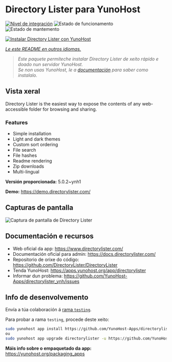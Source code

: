 <!--
NOTA: Este README foi creado automáticamente por <https://github.com/YunoHost/apps/tree/master/tools/readme_generator>
NON debe editarse manualmente.
-->

# Directory Lister para YunoHost

[![Nivel de integración](https://apps.yunohost.org/badge/integration/directorylister)](https://ci-apps.yunohost.org/ci/apps/directorylister/)
![Estado de funcionamento](https://apps.yunohost.org/badge/state/directorylister)
![Estado de mantemento](https://apps.yunohost.org/badge/maintained/directorylister)

[![Instalar Directory Lister con YunoHost](https://install-app.yunohost.org/install-with-yunohost.svg)](https://install-app.yunohost.org/?app=directorylister)

*[Le este README en outros idiomas.](./ALL_README.md)*

> *Este paquete permíteche instalar Directory Lister de xeito rápido e doado nun servidor YunoHost.*  
> *Se non usas YunoHost, le a [documentación](https://yunohost.org/install) para saber como instalalo.*

## Vista xeral

Directory Lister is the easiest way to expose the contents of any web-accessible folder for browsing and sharing.

### Features

- Simple installation
- Light and dark themes
- Custom sort ordering
- File search
- File hashes
- Readme rendering
- Zip downloads
- Multi-lingual


**Versión proporcionada:** 5.0.2~ynh1

**Demo:** <https://demo.directorylister.com/>

## Capturas de pantalla

![Captura de pantalla de Directory Lister](./doc/screenshots/Screenshot.png)

## Documentación e recursos

- Web oficial da app: <https://www.directorylister.com/>
- Documentación oficial para admin: <https://docs.directorylister.com/>
- Repositorio de orixe do código: <https://github.com/DirectoryLister/DirectoryLister>
- Tenda YunoHost: <https://apps.yunohost.org/app/directorylister>
- Informar dun problema: <https://github.com/YunoHost-Apps/directorylister_ynh/issues>

## Info de desenvolvemento

Envía a túa colaboración á [rama `testing`](https://github.com/YunoHost-Apps/directorylister_ynh/tree/testing).

Para probar a rama `testing`, procede deste xeito:

```bash
sudo yunohost app install https://github.com/YunoHost-Apps/directorylister_ynh/tree/testing --debug
ou
sudo yunohost app upgrade directorylister -u https://github.com/YunoHost-Apps/directorylister_ynh/tree/testing --debug
```

**Máis info sobre o empaquetado da app:** <https://yunohost.org/packaging_apps>
